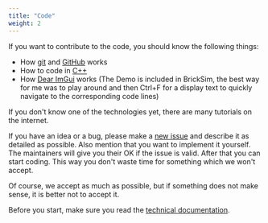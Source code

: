 ```yaml
---
title: "Code"
weight: 2
---
```


If you want to contribute to the code, you should know the following things:
* How [git](https://git-scm.com/) and [GitHub](https://docs.github.com/en) works
* How to code in [C++](https://www.cplusplus.com/doc/tutorial/)
* How [Dear ImGui](https://github.com/ocornut/imgui) works (The Demo is included in BrickSim, the best way for me was to play around and then Ctrl+F for a display text to quickly navigate to the corresponding code lines)

If you don't know one of the technologies yet, there are many tutorials on the internet.

If you have an idea or a bug, please make a [new issue](https://github.com/bb1950328/BrickSim/issues/new) 
and describe it as detailed as possible. Also mention that you want to implement it yourself. 
The maintainers will give you their OK if the issue is valid. After that you can start coding.
This way you don't waste time for something which we won't accept.

Of course, we accept as much as possible, but if something does not make sense, it is better not to accept it.

Before you start, make sure you read the [technical documentation](../../technical_info).